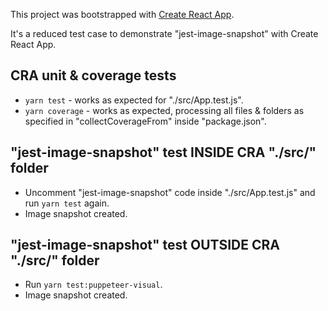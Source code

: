 This project was bootstrapped with [Create React App](https://github.com/facebookincubator/create-react-app).

It's a reduced test case to demonstrate "jest-image-snapshot" with Create React App.

## CRA unit & coverage tests

- `yarn test` - works as expected for "./src/App.test.js".
- `yarn coverage` - works as expected, processing all files & folders as specified in "collectCoverageFrom" inside "package.json".

## "jest-image-snapshot" test INSIDE CRA "./src/" folder

- Uncomment "jest-image-snapshot" code inside "./src/App.test.js" and run `yarn test` again.
- Image snapshot created.

## "jest-image-snapshot" test OUTSIDE CRA "./src/" folder

- Run `yarn test:puppeteer-visual`.
- Image snapshot created.
